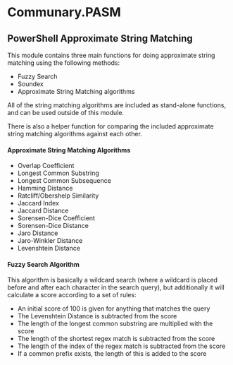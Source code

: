 # Communary.PASM
## PowerShell Approximate String Matching

This module contains three main functions for doing approximate string matching using the following methods:

- Fuzzy Search
- Soundex
- Approximate String Matching algorithms

All of the string matching algorithms are included as stand-alone functions, and can be used outside of this module.

There is also a helper function for comparing the included approximate string matching algorithms against each other.

#### Approximate String Matching Algorithms
- Overlap Coefficient
- Longest Common Substring
- Longest Common Subsequence
- Hamming Distance
- Ratcliff/Obershelp Similarity
- Jaccard Index
- Jaccard Distance
- Sorensen-Dice Coefficient
- Sorensen-Dice Distance
- Jaro Distance
- Jaro-Winkler Distance
- Levenshtein Distance

#### Fuzzy Search Algorithm
This algorithm is basically a wildcard search (where a wildcard is placed before and after each character in the search query), but additionally it will calculate a score according to a set of rules:

- An initial score of 100 is given for anything that matches the query
- The Levenshtein Distance is subtracted from the score
- The length of the longest common substring are multiplied with the score
- The length of the shortest regex match is subtracted from the score
- The length of the index of the regex match is subtracted from the score
- If a common prefix exists, the length of this is added to the score

